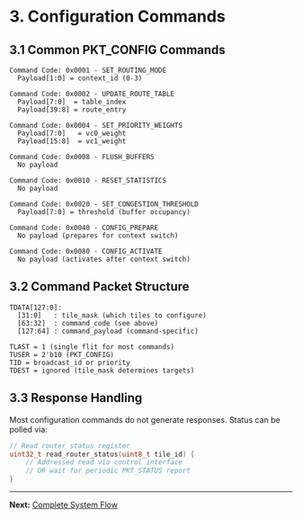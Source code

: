 # 3. Configuration Commands

## 3.1 Common PKT_CONFIG Commands

```
Command Code: 0x0001 - SET_ROUTING_MODE
  Payload[1:0] = context_id (0-3)
  
Command Code: 0x0002 - UPDATE_ROUTE_TABLE
  Payload[7:0]  = table_index
  Payload[39:8] = route_entry
  
Command Code: 0x0004 - SET_PRIORITY_WEIGHTS
  Payload[7:0]   = vc0_weight
  Payload[15:8]  = vc1_weight
  
Command Code: 0x0008 - FLUSH_BUFFERS
  No payload
  
Command Code: 0x0010 - RESET_STATISTICS
  No payload
  
Command Code: 0x0020 - SET_CONGESTION_THRESHOLD
  Payload[7:0] = threshold (buffer occupancy)

Command Code: 0x0040 - CONFIG_PREPARE
  No payload (prepares for context switch)

Command Code: 0x0080 - CONFIG_ACTIVATE
  No payload (activates after context switch)
```

## 3.2 Command Packet Structure

```
TDATA[127:0]:
  [31:0]   : tile_mask (which tiles to configure)
  [63:32]  : command_code (see above)
  [127:64] : command_payload (command-specific)

TLAST = 1 (single flit for most commands)
TUSER = 2'b10 (PKT_CONFIG)
TID = broadcast_id or priority
TDEST = ignored (tile_mask determines targets)
```

## 3.3 Response Handling

Most configuration commands do not generate responses. Status can be polled via:

```c
// Read router status register
uint32_t read_router_status(uint8_t tile_id) {
    // Addressed read via control interface
    // OR wait for periodic PKT_STATUS report
}
```

---

**Next:** [Complete System Flow](04_system_flow.md)
